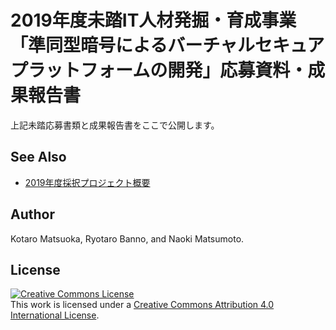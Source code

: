 # 2019年度未踏IT人材発掘・育成事業「準同型暗号によるバーチャルセキュアプラットフォームの開発」応募資料・成果報告書

上記未踏応募書類と成果報告書をここで公開します。

## See Also

- [2019年度採択プロジェクト概要](https://www.ipa.go.jp/jinzai/mitou/2019/gaiyou_s-4.html)

## Author

Kotaro Matsuoka, Ryotaro Banno, and Naoki Matsumoto.

## License

<a rel="license" href="http://creativecommons.org/licenses/by/4.0/"><img alt="Creative Commons License" style="border-width:0" src="https://i.creativecommons.org/l/by/4.0/88x31.png" /></a><br />This work is licensed under a <a rel="license" href="http://creativecommons.org/licenses/by/4.0/">Creative Commons Attribution 4.0 International License</a>.
